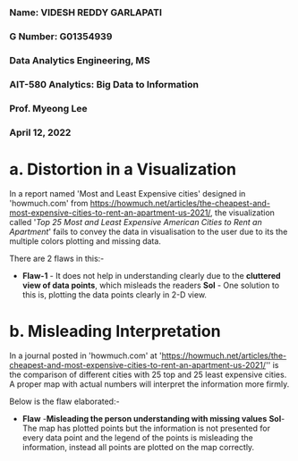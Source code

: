 ### Name: VIDESH REDDY GARLAPATI

### G Number: G01354939

### Data Analytics Engineering, MS

### AIT-580 Analytics: Big Data to Information

### Prof. Myeong Lee

### April 12, 2022



# **a. Distortion in a Visualization**

In a report named 'Most and Least Expensive cities' designed in 'howmuch.com' from https://howmuch.net/articles/the-cheapest-and-most-expensive-cities-to-rent-an-apartment-us-2021/, the visualization called '*Top 25 Most and Least Expensive American Cities to Rent an Apartment*' fails to convey the data in visualisation to the user due to its the multiple colors plotting and missing data.

There are 2 flaws in this:-
- **Flaw-1** -  It does not help in understanding clearly due to the **cluttered view of data points**, which misleads the readers
    **Sol** - One solution to this is, plotting the data points clearly in 2-D view.


# **b. Misleading Interpretation**

In a journal posted in 'howmuch.com' at 'https://howmuch.net/articles/the-cheapest-and-most-expensive-cities-to-rent-an-apartment-us-2021/''
is the comparison of different cities with 25 top and 25 least expensive cities. A proper map with actual numbers will interpret the information more firmly.

Below is the flaw elaborated:- 

- **Flaw** -**Misleading the person understanding with missing values** 
    **Sol**- The map has plotted points but the information is not presented for every data point and the legend of the points is misleading the information, instead all points are plotted on the map correctly.